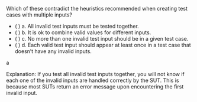 <panel header="{{ icon_Q_A }} statements about test input combinations">
<question>

Which of these contradict the heuristics recommended when creating test cases with multiple inputs?

- ( ) a. All invalid test inputs must be tested together.
- ( ) b. It is ok to combine valid values for different inputs.
- ( ) c. No more than one invalid test input should be in a given test case.
- ( ) d. Each valid test input should appear at least once in a test case that doesn’t have any invalid inputs.

<div slot="answer">

a

Explanation: If you test all invalid test inputs together, you will not know if each one of the invalid inputs are handled correctly by the SUT. This is because most SUTs return an error message upon encountering the first invalid input. 

</div>
</question>
</panel>
